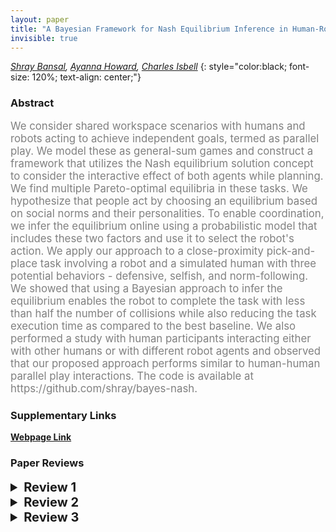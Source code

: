 ```yaml
---
layout: paper
title: "A Bayesian Framework for Nash Equilibrium Inference in Human-Robot Parallel Play"
invisible: true
---
```

*[Shray Bansal](https://shraybansal.com), [Ayanna Howard](https://howard.ece.gatech.edu/), [Charles Isbell](https://www.cc.gatech.edu/fac/Charles.Isbell/)*
{: style="color:black; font-size: 120%; text-align: center;"}

### Abstract
<html><p style="color:gray; font-size: 120%; text-align: justified;">
We consider shared workspace scenarios with humans and robots acting to achieve independent goals, termed as parallel play. We model these as general-sum games and construct a framework that utilizes the Nash equilibrium solution concept to consider the interactive effect of both agents while planning. We find multiple Pareto-optimal equilibria in these tasks. We hypothesize that people act by choosing an equilibrium based on social norms and their personalities. To enable coordination, we infer the equilibrium online using a probabilistic model that includes these two factors and use it to select the robot's action. We apply our approach to a close-proximity pick-and-place task involving a robot and a simulated human with three potential behaviors - defensive, selfish, and norm-following. We showed that using a Bayesian approach to infer the equilibrium enables the robot to complete the task with less than half the number of collisions while also reducing the task execution time as compared to the best baseline. We also performed a study with human participants interacting either with other humans or with different robot agents and observed that our proposed approach performs similar to human-human parallel play interactions. 
The code is available at https://github.com/shray/bayes-nash.
</p></html>

### Supplementary Links
**[Webpage Link](https://shraybansal.com/research/bayesnash)**  



### Paper Reviews
<details><summary style="font-size:20px;"><b> Review 1</b></summary>
<p style="color:gray; font-size: 120%; text-align: justified;">
In this submission, the authors present a novel model for human-robot task planning that casts the problem as a general-sum game in which multiple Nash equilibria are weighted against each other using a Bayesian formulation. The formulation includes an expert-crafted and domain-specific social norm and a agent-specific individual preference that is inferred online. The authors also present a set of three related studies in which the approach is evaluated against baselines. This includes a simulated human study, a human-human study, and a human-robot study. Through the studies, the authors show that the developed approach leads to a good balance of safety and efficiency, reducing the number of safety stops while also lowering the time to complete the task. While this was true in the simulated human study, the developed approach actually led to more safety stops in the human-robot study. The authors present plausible reasons for this results and make suggestions for follow-on work.The paper is placed well within context of prior work, and presents the method in a clear and concise manner. The approach appears novel and is technically sound. The ability to infer agent preferences online and leverage domain-specific norms to select from multiple equilibria is an interesting and useful idea. The experiments and analysis are interesting and informative.The main drawback I see is that while the presented approach is designed for any N number of agents collaborating together, all of the analysis is done with just two agents. It is difficult to determine whether the conclusions and claims made by the authors about the approach would actually carry to a larger multi-agent scenario. Would the robot be able to infer the preferences of multiple people successfully and maintain safety and efficiency? Would the approach be computationally tractable in that case? (A discussion of computational complexity and real-time performance is needed).The next drawback is that the analysis/explanation of the studies is a bit lacking. There is no statistical analysis of the simulated studies (so it’s hard to tell what differences are actually significant) and the descriptions are incomplete. For example, what are the error bars in the figures? (standard deviation, SEM, etc.). Also, how are some of the parameters set, and what were the selected values? (e.g., tau in Eq 3 and 6). These are critical for reproducibility. Finally, the paper has a few typos/grammar issues:- Section V.B. cuts off mid-sentence- Section VI. “Metrics” starts off with a run-on sentence- Section VIII.A. there is a reference to Figure 8, that is actually referring to Figure 6.
</p> </details>

<details><summary style="font-size:20px;"><b> Review 2</b></summary>
<p style="color:gray; font-size: 120%; text-align: justified;">
*****Strengths and weaknesses:The paper considers a relevant and topical problem, which is of interest to the conference audience. As stated in the summary of contributions, the authors identify that very few formalisms exist that utilize game theory for HRI and provide a novel approach towards this gap. The research plan is well designed: borrowing insights from human interactions (via human-human studies), designing algorithms building upon prior formalism (i.e., game theory and Bayesian inference), and evaluating them with humans. The paper is overall well written, with a good coverage of related work, description of the approach, and results.The key weakness is the evaluation of the proposed approach, where the evaluations are carried out with small sample size, without baselines from the relevant prior art, and (although less importantly) only in simulation. The small sample size makes assessing the generalizability of observed trends difficult. Further, over the past few years, several approaches have been developed for generating robot behavior in shared workspace tasks. In the absence of evaluations against a representative baseline (see detailed comments for suggestions), it is difficult to assess the utility of game-theoretic formalisms in general and the proposed approach in particular. Please see the detailed comments and suggestions listed below.*****Comments and suggestions:1) (Abstract) The abstract states that the proposed approach outperforms the best baseline. This statement should be better qualified as this is observed only in agent-agent studies, with key differences in human-agent studies. Further, no comparisons are made to baselines from the prior art.2) (Related Work) Despite the presence of several HRI formalisms, the authors provide good coverage of related work. However, space permitting, a few highly related papers would be useful to add to this discussion:2.1) (Game-theoretic approaches) The following paper, which formalizes HRI problem using game theory, is highly related and currently missing from the discussion: Nikolaidis, Stefanos, et al. "Game-theoretic modeling of human adaptation in human-robot collaboration." Proceedings of the 2017 ACM/IEEE international conference on human-robot interaction. 2017.2.2) (Theory of mind-based approaches) While the theory of mind- based approaches do not explicitly compute or reason about equilibria, they reason about the influence of human on a robot and vice-versa. For instance, please see: Devin, Sandra, and Rachid Alami. "An implemented theory of mind to improve human-robot shared plans execution." 2016 11th ACM/IEEE International Conference on Human-Robot Interaction (HRI). IEEE, 2016.3) (Results of Human-Agent Study, Section 8) The experiments, despite their small sample size, are well designed. However, the results of the human-agent study and its difference with the agent-agent study (Section 6), also question several assumptions of a formalism based on game-theoretic equilibrium. For instance,- Do human-robot interactions necessarily follow an equilibrium, especially given that both the human and robot can adapt?- One interpretation presented in Section 9 highlights that humans indeed adapt and modify their policy in response to that of the robot. This observation raises the question, "Can the proposed approach identify if a stable equilibrium has been reached and, if so, correctly estimate its value?" The results indicate otherwise.As noted above, the observed results are informative for the design of HRI algorithms as well as to understand the utility of game-theoretic formalisms for computing robot policies. Consequently, it will be useful to include additional discussion, which addresses the above questions.4) (Relation to decision-theoretic approaches) Several decision-theoretic approaches have been developed and demonstrated to perform effectively in shared workspace tasks (for instance, see list below). Similar to the game-theoretic approach proposed in the submission, these approaches maintain an estimate of the human's latent state (either preference or goal) and arrive at robot policy. However, they do not require the presence of equilibrium and can tackle larger problem spaces (e.g., continuous spaces in the case of Javdani et al.) as compared to the proposed approach. Further, they can algorithmically generate spatio-temporal behavior that is typical of human interaction (e.g., wait and then go), which is absent in the implementation of the Bayes-Nash approach.To demonstrate the utility of the proposed approach, consider including a comparison to one representative decision-theoretic approach from the following,- Chen, Min, et al. "Planning with trust for human-robot collaboration." Proceedings of the 2018 ACM/IEEE International Conference on Human-Robot Interaction. 2018.- Unhelkar, Vaibhav V., et al. "Human-aware robotic assistant for collaborative assembly: Integrating human motion prediction with planning in time." IEEE Robotics and Automation Letters 3.3 (2018): 2394-2401.- Javdani, Shervin, et al. "Shared autonomy via hindsight optimization for teleoperation and teaming." The International Journal of Robotics Research 37.7 (2018): 717-742.- Cheng, Yujiao, et al. "Towards Efficient Human-Robot Collaboration With Robust Plan Recognition and Trajectory Prediction." IEEE Robotics and Automation Letters 5.2 (2020): 2602-2609.5) (Section 3) Typically, the action refers to an atomic action, which is chosen and then executed without modification. However, in the current formalism, action corresponds to RRT plans (which can be changed mid-execution). Please clarify if this understanding is correct. If so, consider including a footnote mentioning that actions can be modified mid-execution.6) (Equation 6) Does the equation only apply to timestep 0? The description following the equation "Comparing the distance ... equilibrium performance." was difficult to follow. Please consider rephrasing this description.7) (Section 4, Clarification question) Does the formalism assume equilibrium is achieved and remains constant over the task execution, and only the belief over the equilibria changes? Or, does it also apply to cases in which the equilibrium has not been achieved (and is changing during the interaction)?*****Minor comments on the clarity of the presentation:The submission is overall well written and easy to follow. Minor suggestions and typos are listed as follows:- (Abstract) Bayesian should be capitalized.- (Introduction) Consider including a reference for the term `parallel play` from psychology literature.- (Section 3) The phrase 'set of all actions' is ambiguous, as it refers both to a (the action profile) and A (the set of joint actions).- (Section 4) "we take its joint" is informal. Please change to "we take its joint distribution."- (Section 5A) In the current formalism, does N correspond to 2? If the approach is indeed general and extends to beyond 2 agents, consider mentioning it explicitly in the text.- (Figure 4) The phrase Bayes-Nash has not been defined in the text. Please note that the proposed approach is referred to as Bayes-Nash. - (Figure 5) Similarly, the phrase Fair-Nash has not been defined in the text. I assume that it refers to the baseline "Selfish-Nash."- (Section 6) Both the phrases Bayes-Nash and Nash-Bayes are used in the paper. Consider using only one to maintain uniformity.- (Section 6) Typo: ' We measured measured...''- (Figure 5b) In the description of Figure 5b, it is ambiguous which human is replaced (the control, the participants, or both). Please consider rephrasing this description.*****
</p> </details>

<details><summary style="font-size:20px;"><b> Review 3</b></summary>
<p style="color:gray; font-size: 120%; text-align: justified;">
Originality: The paper presents a novel solution to interaction in a shared space. The solution was interesting as were the results. Especially novel was using both norms and personality types to select from multiple equilibria.Quality: The modeling efforts were justified and well-reasoned. The norms and personality types were grounded in well-recognized approaches in game theory (e.g., minimax, fairness).  The planning algorithm was appropriate for the problem. There are a few ways that the paper could have been improved:(1) The game theory model was based in single-stage games. The problem, however, seemed more aligned with games where human and robot would interact repeatedly. The paper should mention that in repeated play there are many more equilibria (from the folk theorem in repeated play games), including equilibria where the two agents take turns receiving their most preferred outcome. The paper should justify why only equilibria for single stage games were considered.(2) The three types of studies provided evidence that the solution approach has merit. However, as identified by the authors, the human-human and human-robot studies had too few participants to allow any statistical conclusions. That is unfortunate because it decrease confidence in the conclusions.(3) I wasn't sure about some of the aspects of the study with real humans. Specifically, was the order with which the humans interacted with the strategies counterbalanced? If not, it is impossible to know whether the trends in the data are simply from a learning effect.Clarity: The paper is really well written and includes an excellent review of the literature. Assumptions were clear, modeling choices were clear, and limitations were clear.Significance: The paper makes a solid contribution to human-robot interaction, expanding the state-of-the-art.
</p> </details>

